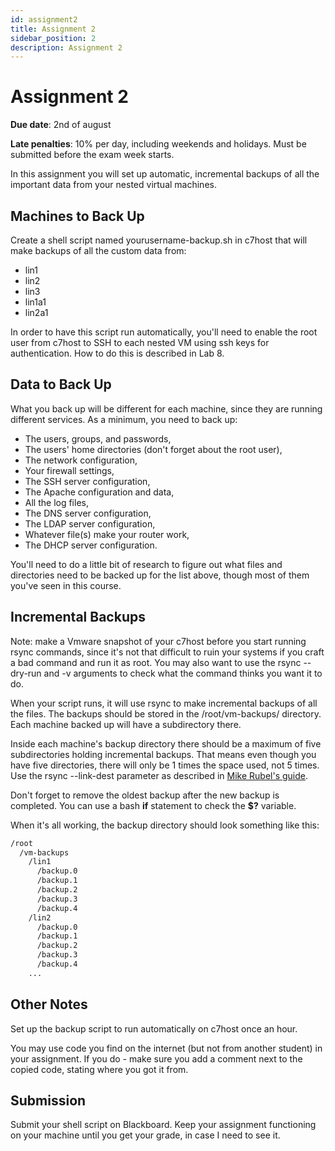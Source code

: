 ```yaml
---
id: assignment2
title: Assignment 2
sidebar_position: 2
description: Assignment 2
---
```


# Assignment 2

**Due date**: 2nd of august

**Late penalties**: 10% per day, including weekends and holidays. Must be submitted before the exam week starts.

In this assignment you will set up automatic, incremental backups of all the important data from your nested virtual machines.

## Machines to Back Up

Create a shell script named yourusername-backup.sh in c7host that will make backups of all the custom data from:

- lin1
- lin2
- lin3
- lin1a1
- lin2a1

In order to have this script run automatically, you'll need to enable the root user from c7host to SSH to each nested VM using ssh keys for authentication. How to do this is described in Lab 8.

## Data to Back Up

What you back up will be different for each machine, since they are running different services. As a minimum, you need to back up:

- The users, groups, and passwords,
- The users' home directories (don't forget about the root user),
- The network configuration,
- Your firewall settings,
- The SSH server configuration,
- The Apache configuration and data,
- All the log files,
- The DNS server configuration,
- The LDAP server configuration,
- Whatever file(s) make your router work,
- The DHCP server configuration.

You'll need to do a little bit of research to figure out what files and directories need to be backed up for the list above, though most of them you've seen in this course.

## Incremental Backups

Note: make a Vmware snapshot of your c7host before you start running rsync commands, since it's not that difficult to ruin your systems if you craft a bad command and run it as root. You may also want to use the rsync --dry-run and -v arguments to check what the command thinks you want it to do.

When your script runs, it will use rsync to make incremental backups of all the files. The backups should be stored in the /root/vm-backups/ directory. Each machine backed up will have a subdirectory there.

Inside each machine's backup directory there should be a maximum of five subdirectories holding incremental backups. That means even though you have five directories, there will only be 1 times the space used, not 5 times. Use the rsync --link-dest parameter as described in [Mike Rubel's guide](http://www.mikerubel.org/computers/rsync_snapshots/).

Don't forget to remove the oldest backup after the new backup is completed. You can use a bash **if** statement to check the **$?** variable.

When it's all working, the backup directory should look something like this:

```bash
/root
  /vm-backups
    /lin1
      /backup.0
      /backup.1
      /backup.2
      /backup.3
      /backup.4
    /lin2
      /backup.0
      /backup.1
      /backup.2
      /backup.3
      /backup.4
    ...
```

## Other Notes

Set up the backup script to run automatically on c7host once an hour.

You may use code you find on the internet (but not from another student) in your assignment. If you do - make sure you add a comment next to the copied code, stating where you got it from.

## Submission

Submit your shell script on Blackboard. Keep your assignment functioning on your machine until you get your grade, in case I need to see it.

